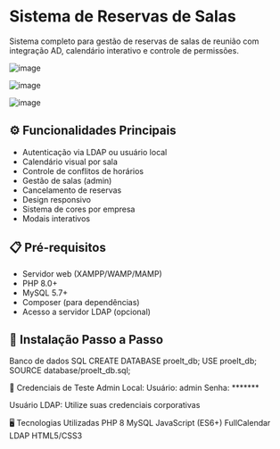 # Sistema de Reservas de Salas 

Sistema completo para gestão de reservas de salas de reunião com integração AD, calendário interativo e controle de permissões.

![image](https://github.com/user-attachments/assets/c549de82-9e35-48d1-8ace-298fde4bfe38)

![image](https://github.com/user-attachments/assets/c340554a-2464-458c-a287-f649f2cf0148)

![image](https://github.com/user-attachments/assets/ecfa963f-f171-47f8-8b4f-a9b275fdac9d)

## ⚙️ Funcionalidades Principais

- Autenticação via LDAP ou usuário local
- Calendário visual por sala
- Controle de conflitos de horários
- Gestão de salas (admin)
- Cancelamento de reservas
- Design responsivo
- Sistema de cores por empresa
- Modais interativos

## 📋 Pré-requisitos

- Servidor web (XAMPP/WAMP/MAMP)
- PHP 8.0+
- MySQL 5.7+
- Composer (para dependências)
- Acesso a servidor LDAP (opcional)

## 🚀 Instalação Passo a Passo

Banco de dados
SQL
CREATE DATABASE proelt_db;
USE proelt_db;
SOURCE database/proelt_db.sql;


👥 Credenciais de Teste
Admin Local:
Usuário: admin
Senha: *******

Usuário LDAP:
Utilize suas credenciais corporativas

🖥️ Tecnologias Utilizadas
PHP 8
MySQL
JavaScript (ES6+)
FullCalendar
LDAP
HTML5/CSS3


